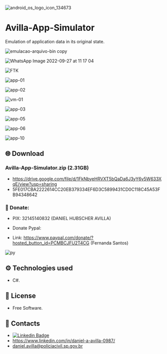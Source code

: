 ![android_os_logo_icon_134673](https://user-images.githubusercontent.com/102838167/202797021-f670165d-c638-4f59-b4ea-a458d4a29e31.png)

# Avilla-App-Simulator
Emulation of application data in its original state.

![emulacao-arquivo-bin copy](https://user-images.githubusercontent.com/102838167/202791954-e2b5c670-deaa-40f8-9e7f-f3ba33a6fd22.jpg)

![WhatsApp Image 2022-09-27 at 11 17 04](https://user-images.githubusercontent.com/102838167/202793120-f426125f-05ff-4f9e-a8cc-cafccdbfba13.png)

![FTK](https://user-images.githubusercontent.com/102838167/202791715-965712f5-676c-42ec-93c0-5916b149ec4f.PNG)

![app-01](https://user-images.githubusercontent.com/102838167/202791775-ca8c3718-7061-46bc-9fc4-50be9175b546.PNG)

![app-02](https://user-images.githubusercontent.com/102838167/202792345-15a2a383-ebf1-41b1-8601-1814464c4333.PNG)

![vm-01](https://user-images.githubusercontent.com/102838167/202792510-6f25141e-7b19-4fb0-9a9e-0c8591222364.PNG)

![app-03](https://user-images.githubusercontent.com/102838167/202792361-4ebd99e7-e1d1-472b-bc1f-1ed74e94a21b.PNG)

![app-05](https://user-images.githubusercontent.com/102838167/202792378-672d75e5-ea93-4fbb-9a4d-4fffefab9364.PNG)

![app-06](https://user-images.githubusercontent.com/102838167/202792402-bad5fc61-1065-42fb-acef-9dbc0b669ca5.PNG)

![app-10](https://user-images.githubusercontent.com/102838167/202792732-155caefd-7067-4e67-896c-ab5eda543150.PNG)

## 🌐 Download

### Avilla-App-Simulator.zip (2.31GB)
- https://drive.google.com/file/d/1FkNbyeHRVXT5bQaDa6J3yY6v5W633XqE/view?usp=sharing
- 5FE017CBA2222614CC20EB379334EF6D3C5899431CD0C118C45A53FB94348642

### 🚀 Donate:

- PIX: 32145140832 (DANIEL HUBSCHER AVILLA)

- Donate Pypal:
- Link: https://www.paypal.com/donate/?hosted_button_id=PCMBCJFU2T4CG (Fernanda Santos)

![py](https://user-images.githubusercontent.com/102838167/177612624-86f0eb35-c66c-4edd-9bb5-c813feae2565.PNG)

## ⚙️ Technologies used
- C#.

## 🚀 License
- Free Software.

## 🤖 Contacts
- [![Linkedin Badge](https://img.shields.io/badge/-LinkedIn-blue?style=flat-square&logo=Linkedin&logoColor=white&link=https://www.linkedin.com/in/daniel-a-avilla-0987/)](https://www.linkedin.com/in/daniel-a-avilla-0987/)
- https://www.linkedin.com/in/daniel-a-avilla-0987/
- daniel.avilla@policiacivil.sp.gov.br
